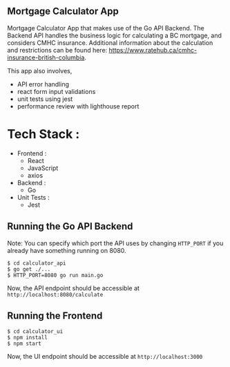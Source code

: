 ## Mortgage Calculator App

Mortgage Calculator App that makes use of the Go API Backend. The Backend API handles the business logic for calculating a BC mortgage, and considers CMHC insurance. Additional information about the calculation and restrictions can be found here:
https://www.ratehub.ca/cmhc-insurance-british-columbia.

This app also involves, 
 - API error handling
 - react form input validations 
 - unit tests using jest
 - performance review with lighthouse report


# Tech Stack : 
- Frontend : 
  - React
  - JavaScript
  - axios
- Backend : 
  - Go
- Unit Tests : 
  - Jest

## Running the Go API Backend

Note: You can specify which port the API uses by changing `HTTP_PORT` if you already have something running on 8080.

```
$ cd calculator_api
$ go get ./...
$ HTTP_PORT=8080 go run main.go
```

Now, the API endpoint should be accessible at `http://localhost:8080/calculate`

## Running the Frontend

```
$ cd calculator_ui
$ npm install 
$ npm start
```

Now, the UI endpoint should be accessible at `http://localhost:3000`